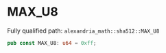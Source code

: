 # MAX_U8

Fully qualified path: `alexandria_math::sha512::MAX_U8`

```rust
pub const MAX_U8: u64 = 0xff;
```

